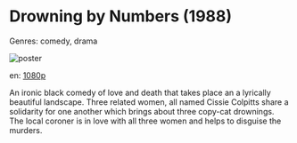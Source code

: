 # Drowning by Numbers (1988)

Genres: comedy, drama

![poster](http://image.tmdb.org/t/p/w500/h6mzYg14G162SZlZaRdlxl1xdKG.jpg)

en:
  [1080p](magnet:?xt=urn:btih:1353be373d118cf369364184a8c8f7160a4a3dc3&dn=Drowning+by+Numbers+(1988)+%5B1080p%5D&tr=udp%3A%2F%2Ftracker.yify-torrents.com%2Fannounce&tr=udp%3A%2F%2Fopen.demonii.com%3A1337&tr=udp%3A%2F%2Fexodus.desync.com%3A6969&tr=udp%3A%2F%2Ftracker.istole.it%3A80&tr=udp%3A%2F%2Ftracker.publicbt.com%3A80&tr=udp%3A%2F%2Ftracker.openbittorrent.com%3A80&tr=udp%3A%2F%2Ftracker.leechers-paradise.org%3A6969&tr=udp%3A%2F%2F9.rarbg.com%3A2710&tr=udp%3A%2F%2Fp4p.arenabg.ch%3A1337&tr=udp%3A%2F%2Fp4p.arenabg.com%3A1337&tr=udp%3A%2F%2Ftracker.coppersurfer.tk%3A6969)
  


An ironic black comedy of love and death that takes place an a lyrically beautiful landscape. Three related women, all named Cissie Colpitts share a solidarity for one another which brings about three copy-cat drownings. The local coroner is in love with all three women and helps to disguise the murders.